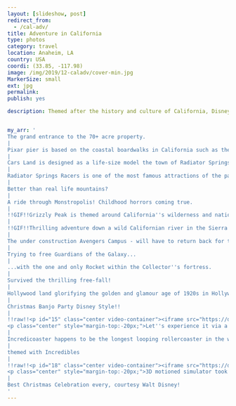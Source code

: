 ```yaml
---
layout: [slideshow, post]
redirect_from:
  - /cal-adv/
title: Adventure in California
type: photos
category: travel
location: Anaheim, LA
country: USA
coordi: (33.85, -117.98)
image: /img/2019/12-caladv/cover-min.jpg
MarkerSize: small
ext: jpg
permalink:
publish: yes

description: Themed after the history and culture of California, Disney''s California Adventure Park  celebrates ''adventure of the state'' through various Disney characters. Guess you just come here and you have seen the best of California at one place?


my_arr: '
The grand entrance to the 70+ acre property.
|
Pixar pier is based on the coastal boardwalks in California such as the Santa Monica Pier which I visited just 3 days after this. Also notice the "Bollywood" dance for the festive season ;)
|
Cars Land is designed as a life-size model the town of Radiator Springs from the Cars films
|
Radiator Springs Racers is one of the most famous attractions of the park with scenic drive through the mountains.
|
Better than real life mountains?
|
A ride through Monstropolis! Childhood horrors coming true.
|
!!GIF!!Grizzly Peak is themed around California''s wilderness and national parks like Yosemite and Redwood.
|
!!GIF!!Thrilling adventure down a wild Californian river in the Sierra Nevada mountains
|
The under construction Avengers Campus - will have to return back for this? Love you 3000.
|
Trying to free Guardians of the Galaxy...
|
...with the one and only Rocket within the Collector''s fortress.
|
Survived the thrilling free-fall!
|
Hollywood land glorifying the golden and glamour age of 1920s in Hollywood.
|
Christmas Banjo Party Disney Style!!
|
!!raw!!<p id="15" class="center video-container"><iframe src="https://drive.google.com/file/d/14ssmV4srL6Yw9sGFUZTCrjsCgwhb8JtA/preview" width="640" height="480"></iframe>
<p class="center" style="margin-top:-20px;">Let''s experience it via a video</p></p>
|
Incredicoaster happens to be the longest looping rollercoaster in the world!
|
themed with Incredibles
|
!!raw!!<p id="18" class="center video-container"><iframe src="https://drive.google.com/file/d/1WcrDNDYiLTiJnhZOKfod5rFTBGo-pehw/preview" width="640" height="480"></iframe>
<p class="center" style="margin-top:-20px;">3D motioned simulator took ys through a flight around the world''s most iconic landmarks like eiffel tower, great wall of china, Taj Mahal. The most realistic simulator experience everrrrrr!</p></p>
|
Best Christmas Celebration every, courtesy Walt Disney!
'
---
```

<!-- http://compressjpeg.com -->
<!-- http://compressimage.toolur.com/ 1024, 400-->
<!-- https://ezgif.com/optimize/ remove second and then lossy 50 -->
<!-- video: https://support.google.com/blogger/thread/1950766?hl=en -->

